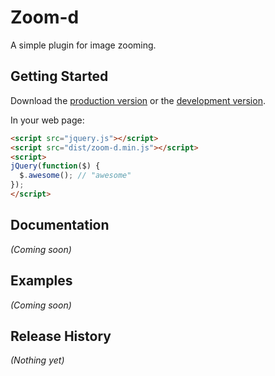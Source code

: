 # Zoom-d

A simple plugin for image zooming.

## Getting Started
Download the [production version][min] or the [development version][max].

[min]: https://raw.github.com/danielvaughn/zoom-d/master/dist/zoom-d.min.js
[max]: https://raw.github.com/danielvaughn/zoom-d/master/dist/zoom-d.js

In your web page:

```html
<script src="jquery.js"></script>
<script src="dist/zoom-d.min.js"></script>
<script>
jQuery(function($) {
  $.awesome(); // "awesome"
});
</script>
```

## Documentation
_(Coming soon)_

## Examples
_(Coming soon)_

## Release History
_(Nothing yet)_
